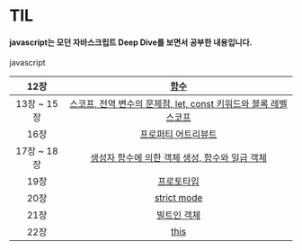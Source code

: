 # TIL

#### javascript는 모던 자바스크립트 Deep Dive를 보면서 공부한 내용입니다.

javascript

|    12장     |                               [함수](https://github.com/Anjiwoong/TIL/blob/main/javascript/JavaScript02.md)                               |
| :---------: | :---------------------------------------------------------------------------------------------------------------------------------------: |
| 13장 ~ 15장 | [스코프, 전역 변수의 문제점, let, const 키워드와 블록 레벨 스코프](https://github.com/Anjiwoong/TIL/blob/main/javascript/JavaScript03.md) |
|    16장     |                       [프로퍼티 어트리뷰트](https://github.com/Anjiwoong/TIL/blob/main/javascript/JavaScript04.md)                        |
| 17장 ~ 18장 |          [생성자 함수에 의한 객체 생성, 함수와 일급 객체](https://github.com/Anjiwoong/TIL/blob/main/javascript/JavaScript05.md)          |
|    19장     |                            [프로토타입](https://github.com/Anjiwoong/TIL/blob/main/javascript/JavaScript06.md)                            |
|    20장     |                           [strict mode](https://github.com/Anjiwoong/TIL/blob/main/javascript/JavaScript07.md)                            |
|    21장     |                           [빌트인 객체](https://github.com/Anjiwoong/TIL/blob/main/javascript/JavaScript08.md)                            |
|    22장     |                               [this](https://github.com/Anjiwoong/TIL/blob/main/javascript/JavaScript09.md)                               |
